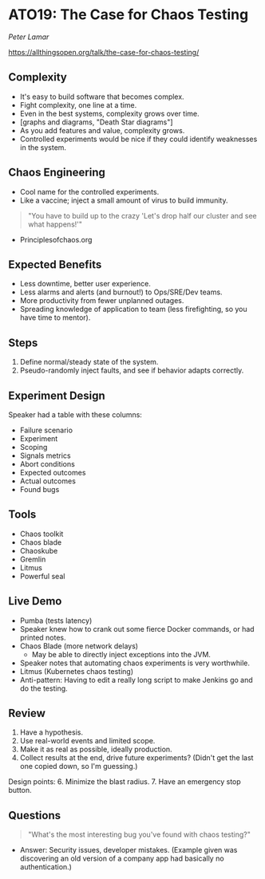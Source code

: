 # ATO19: The Case for Chaos Testing

*Peter Lamar*

https://allthingsopen.org/talk/the-case-for-chaos-testing/

## Complexity
- It's easy to build software that becomes complex.
- Fight complexity, one line at a time.
- Even in the best systems, complexity grows over time.
- [graphs and diagrams, "Death Star diagrams"]
- As you add features and value, complexity grows.
- Controlled experiments would be nice if they could identify weaknesses in the system.

## Chaos Engineering
- Cool name for the controlled experiments.
- Like a vaccine; inject a small amount of virus to build immunity.
> "You have to build up to the crazy 'Let's drop half our cluster and see what happens!'"
- Principlesofchaos.org

## Expected Benefits
- Less downtime, better user experience.
- Less alarms and alerts (and burnout!) to Ops/SRE/Dev teams.
- More productivity from fewer unplanned outages.
- Spreading knowledge of application to team (less firefighting, so you have time to mentor).

## Steps
1. Define normal/steady state of the system.
2. Pseudo-randomly inject faults, and see if behavior adapts correctly.

## Experiment Design
Speaker had a table with these columns:
- Failure scenario
- Experiment
- Scoping
- Signals metrics
- Abort conditions
- Expected outcomes
- Actual outcomes
- Found bugs

## Tools
- Chaos toolkit
- Chaos blade
- Chaoskube 
- Gremlin
- Litmus
- Powerful seal

## Live Demo
- Pumba (tests latency)
- Speaker knew how to crank out some fierce Docker commands, or had printed notes.
- Chaos Blade (more network delays)
	- May be able to directly inject exceptions into the JVM.
- Speaker notes that automating chaos experiments is very worthwhile.
- Litmus (Kubernetes chaos testing)
- Anti-pattern: Having to edit a really long script to make Jenkins go and do the testing.

## Review
1. Have a hypothesis.
2. Use real-world events and limited scope.
3. Make it as real as possible, ideally production.
4. Collect results at the end, drive future experiments? (Didn't get the last one copied down, so I'm guessing.)

Design points:
6. Minimize the blast radius.
7. Have an emergency stop button.

## Questions
> "What's the most interesting bug you've found with chaos testing?"
- Answer: Security issues, developer mistakes. (Example given was discovering an old version of a company app had basically no authentication.)
